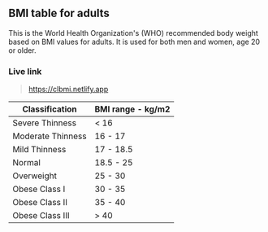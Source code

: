 
## BMI table for adults

This is the World Health Organization's (WHO) recommended body weight based on BMI values for adults. It is used for both men and women, age 20 or older.

### Live link
> https://clbmi.netlify.app


| Classification | BMI range - kg/m2 |
|--|--|
| Severe Thinness | < 16 |
| Moderate Thinness | 16 - 17 |
| Mild Thinness | 17 - 18.5 |
| Normal | 18.5 - 25 |
| Overweight | 25 - 30 |
| Obese Class I | 30 - 35 |
| Obese Class II | 35 - 40 |
| Obese Class III | > 40 |
